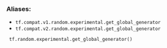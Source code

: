 ### Aliases:
- `tf.compat.v1.random.experimental.get_global_generator`
- `tf.compat.v2.random.experimental.get_global_generator`

```
 tf.random.experimental.get_global_generator()
```
